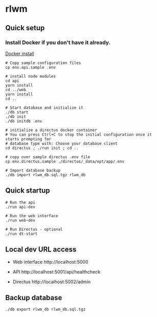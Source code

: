 # rlwm


## Quick setup

### Install Docker if you don't have it already.

 [Docker install](https://www.docker.com/get-started/)

```
# Copy sample configuration files
cp env.api.sample .env

# install node modules
cd api
yarn install
cd ../web
yarn install
cd ..

# Start database and initialize it
./db start
./db init
./db initdb .env

# initialize a directus docker container
# You can press Ctrl+C to stop the initial configuration once it starts prompting for
# database type with: Choose your database client
cd directus ; ./run init ; cd ..

# copy over sample directus .env file
cp env.directus.sample ./directus/_data/opt/app/.env

# Import database backup
./db import rlwm_db.sql.tgz rlwm_db
```

## Quick startup

```
# Run the api
./run api-dev

# Run the web interface
./run web-dev

# Run Directus - optional
./run dt-start
```

## Local dev URL access

* Web interface
http://localhost:5000

* API
http://localhost:5001/api/healthcheck

* Directus
http://localhost:5002/admin



## Backup database

```
./db export rlwm_db rlwm_db.sql.tgz
```

